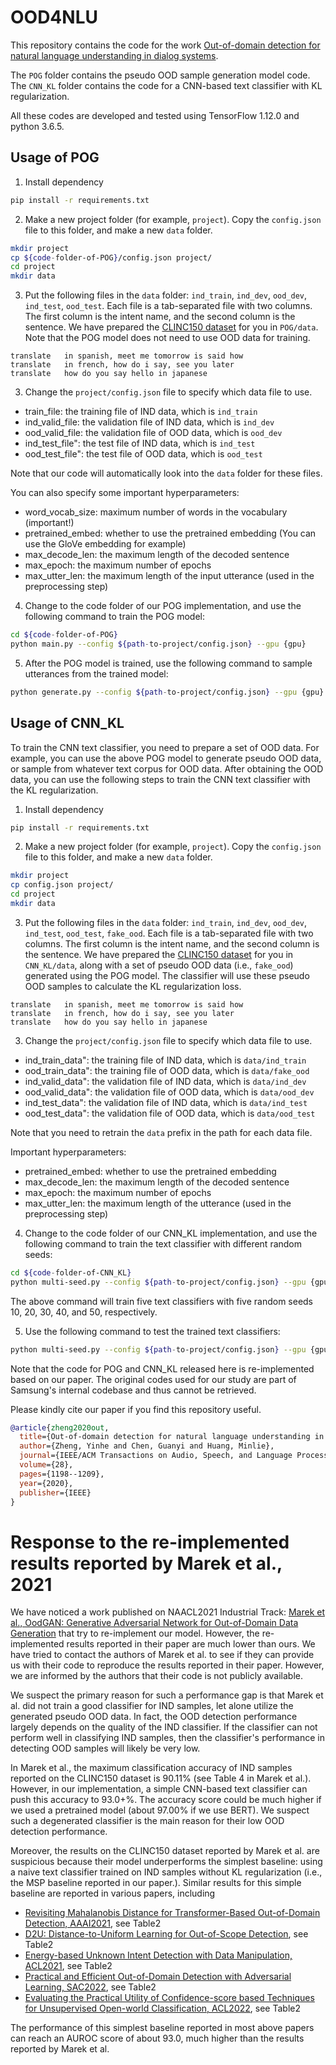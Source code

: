 # OOD4NLU

This repository contains the code for the work [Out-of-domain detection for natural language understanding in dialog systems](https://arxiv.org/pdf/1909.03862.pdf).

The `POG` folder contains the pseudo OOD sample generation model code. The `CNN_KL` folder contains the code for a CNN-based text classifier with KL regularization.

All these codes are developed and tested using TensorFlow 1.12.0 and python 3.6.5.

## Usage of POG

1. Install dependency

```bash
pip install -r requirements.txt
```

2. Make a new project folder (for example, `project`). Copy the `config.json` file to this folder, and make a new `data` folder.

```bash
mkdir project
cp ${code-folder-of-POG}/config.json project/
cd project
mkdir data
```

3. Put the following files in the `data` folder: `ind_train`, `ind_dev`, `ood_dev`, `ind_test`, `ood_test`.
Each file is a tab-separated file with two columns. The first column is the intent name, and the second column is the sentence.
We have prepared the [CLINC150 dataset](https://github.com/clinc/oos-eval) for you in `POG/data`.
Note that the POG model does not need to use OOD data for training.

```text
translate	in spanish, meet me tomorrow is said how
translate	in french, how do i say, see you later
translate	how do you say hello in japanese
```

3. Change the `project/config.json` file to specify which data file to use.

- train_file: the training file of IND data, which is `ind_train`
- ind_valid_file: the validation file of IND data, which is `ind_dev`
- ood_valid_file: the validation file of OOD data, which is `ood_dev`
- ind_test_file": the test file of IND data, which is `ind_test`
- ood_test_file": the test file of OOD data, which is `ood_test`

Note that our code will automatically look into the `data` folder for these files.

You can also specify some important hyperparameters:
- word_vocab_size: maximum number of words in the vocabulary (important!)
- pretrained_embed: whether to use the pretrained embedding (You can use the GloVe embedding for example)
- max_decode_len: the maximum length of the decoded sentence
- max_epoch: the maximum number of epochs
- max_utter_len: the maximum length of the input utterance (used in the preprocessing step)

4. Change to the code folder of our POG implementation, and use the following command to train the POG model:

```bash
cd ${code-folder-of-POG}
python main.py --config ${path-to-project/config.json} --gpu {gpu}
```

5. After the POG model is trained, use the following command to sample utterances from the trained model:

```bash
python generate.py --config ${path-to-project/config.json} --gpu {gpu} --outfile {outfile} --count {50000} --is_sample True --sample_t 1.0
```

## Usage of CNN_KL

To train the CNN text classifier, you need to prepare a set of OOD data.
For example, you can use the above POG model to generate pseudo OOD data, or sample from whatever text corpus for OOD data.
After obtaining the OOD data, you can use the following steps to train the CNN text classifier with the KL regularization.

1. Install dependency

```bash
pip install -r requirements.txt
```

2. Make a new project folder (for example, `project`). Copy the `config.json` file to this folder, and make a new `data` folder.

```bash
mkdir project
cp config.json project/
cd project
mkdir data
```

3. Put the following files in the `data` folder: `ind_train`, `ind_dev`, `ood_dev`, `ind_test`, `ood_test`, `fake_ood`.
Each file is a tab-separated file with two columns. The first column is the intent name, and the second column is the sentence.
We have prepared the [CLINC150 dataset](https://github.com/clinc/oos-eval) for you in `CNN_KL/data`,
along with a set of pseudo OOD data (i.e., `fake_ood`) generated using the POG model.
The classifier will use these pseudo OOD samples to calculate the KL regularization loss.

```text
translate	in spanish, meet me tomorrow is said how
translate	in french, how do i say, see you later
translate	how do you say hello in japanese
```

3. Change the `project/config.json` file to specify which data file to use.

- ind_train_data": the training file of IND data, which is `data/ind_train`
- ood_train_data": the training file of OOD data, which is `data/fake_ood`
- ind_valid_data": the validation file of IND data, which is `data/ind_dev`
- ood_valid_data": the validation file of OOD data, which is `data/ood_dev`
- ind_test_data": the validation file of IND data, which is `data/ind_test`
- ood_test_data": the validation file of OOD data, which is `data/ood_test`

Note that you need to retrain the `data` prefix in the path for each data file.

Important hyperparameters:
- pretrained_embed: whether to use the pretrained embedding
- max_decode_len: the maximum length of the decoded sentence
- max_epoch: the maximum number of epochs
- max_utter_len: the maximum length of the utterance (used in the preprocessing step)

4. Change to the code folder of our CNN_KL implementation, and use the following command to train the text classifier with different random seeds:

```bash
cd ${code-folder-of-CNN_KL}
python multi-seed.py --config ${path-to-project/config.json} --gpu {gpu} --shuffle_data True --seeds 10,20,30,40,50
```

The above command will train five text classifiers with five random seeds 10, 20, 30, 40, and 50, respectively.

5. Use the following command to test the trained text classifiers:

```bash
python multi-seed.py --config ${path-to-project/config.json} --gpu {gpu} --seeds 10,20,30,40,50 --is_train False
```

Note that the code for POG and CNN_KL released here is re-implemented based on our paper.
The original codes used for our study are part of Samsung's internal codebase and thus cannot be retrieved.

Please kindly cite our paper if you find this repository useful.

```bibtex
@article{zheng2020out,
  title={Out-of-domain detection for natural language understanding in dialog systems},
  author={Zheng, Yinhe and Chen, Guanyi and Huang, Minlie},
  journal={IEEE/ACM Transactions on Audio, Speech, and Language Processing},
  volume={28},
  pages={1198--1209},
  year={2020},
  publisher={IEEE}
}
```

# Response to the re-implemented results reported by Marek et al., 2021

We have noticed a work published on NAACL2021 Industrial Track: 
[Marek et al., OodGAN: Generative Adversarial Network for Out-of-Domain Data Generation](https://aclanthology.org/2021.naacl-industry.30/) 
that try to re-implement our model.
However, the re-implemented results reported in their paper are much lower than ours.
We have tried to contact the authors of Marek et al. to see if they can provide us with their code to reproduce the results reported in their paper.
However, we are informed by the authors that their code is not publicly available. 

We suspect the primary reason for such a performance gap is that Marek et al. did not train a good classifier for IND samples, let alone utilize the generated pseudo OOD data.
In fact, the OOD detection performance largely depends on the quality of the IND classifier. 
If the classifier can not perform well in classifying IND samples, then the classifier's performance in detecting OOD samples will likely be very low.

In Marek et al., the maximum classification accuracy of IND samples reported on the CLINC150 dataset is 90.11% (see Table 4 in Marek et al.).
However, in our implementation, a simple CNN-based text classifier can push this accuracy to 93.0+%.
The accuracy score could be much higher if we used a pretrained model (about 97.00% if we use BERT).
We suspect such a degenerated classifier is the main reason for their low OOD detection performance.

Moreover, the results on the CLINC150 dataset reported by Marek et al. are suspicious because their model underperforms the simplest baseline: using a naive text classifier trained on IND samples without KL regularization (i.e., the MSP baseline reported in our paper.).
Similar results for this simple baseline are reported in various papers, including

- [Revisiting Mahalanobis Distance for Transformer-Based Out-of-Domain Detection, AAAI2021](https://arxiv.org/pdf/2101.03778.pdf), see Table2
- [D2U: Distance-to-Uniform Learning for Out-of-Scope Detection](https://openreview.net/pdf?id=BUXecToWr-5), see Table2
- [Energy-based Unknown Intent Detection with Data Manipulation, ACL2021](https://arxiv.org/pdf/2107.12542.pdf), see Table2
- [Practical and Efficient Out-of-Domain Detection with Adversarial Learning, SAC2022](https://dl.acm.org/doi/pdf/10.1145/3477314.3507089), see Table2
- [Evaluating the Practical Utility of Confidence-score based Techniques for Unsupervised Open-world Classification, ACL2022](https://aclanthology.org/2022.insights-1.3/), see Table2

The performance of this simplest baseline reported in most above papers can reach an AUROC score of about 93.0, much higher than the results reported by Marek et al.
